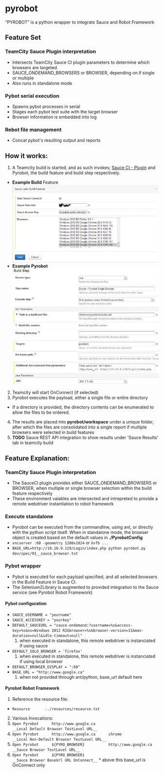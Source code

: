 pyrobot
=======

"PYROBOT" is a python wrapper to integrate Sauce and Robot Framework

## Feature Set

### TeamCity Sauce Plugin interpretation
- Intersects TeamCity Sauce CI plugin parameters to determine which browsers are targeted. 
- SAUCE_ONDEMAND_BROWSERS or BROWSER, depending on if single or multiple
- Also runs in standalone mode

### Pybot serial execution
- Spawns pybot processes in serial
- Stages each pybot test suite with the target browser
- Browser information is embedded into log

### Rebot file management
- Concat  pybot's resulting output and reports


## How it works:
1. A Teamcity build is started, and as such invokes; [Sauce CI - Plugin](http://saucelabs.com/teamcity/1 "SauceLabs Teamcity plugin") and Pyrobot, the build feature and build step respectively.
  * __Example Build__ Feature ![Build Feature](docs/teamcitybuildfeature_sauce.JPG?raw=true)
  * __Example Pyrobot__ ![Pyrobot](docs/teamcitybuild_sauce.JPG?raw=true)
2. Teamcity will start OnConnect (if selected)
3. Pyrobot executes the payload, either a single file or entire directory
  * If a directory is provided, the directory contents can be enumerated to allow the files to be ordered.
4. The results are placed into __pyrobot/workspace__ under a unique folder, after which the files are consolidated into a single report if multiple browsers were selected in build features
5. __TODO__ Sauce REST API integration to show results under 'Sauce Results' tab in teamcity build

## Feature Explanation:
### TeamCity Sauce Plugin interpretation
  * The SauceCI plugin provides either SAUCE_ONDEMAND_BROWSERS or BROWSER, when multiple or single browser selection within the build feature respectively
  * These environment vaiables are intersected and intrepreted to provide a remote webdriver instantiation to robot framework

### Execute standalone
  * Pyrobot can be executed from the commandline, using ant, or directly with the python script itself. When in standalone mode, the browser object is created based on the default values in __./PyrobotConfig__
  * ``` vncserver :60 -geometry 1280x1024 ``` or ``` Xvfb ... ```
  * ```BASE_URL=http://10.10.9.129/Login/index.php python pyrobot.py dev/spec/01__sauce_browser.txt ```

### Pybot wrapper
  * Pybot is executed for each payload specified, and all selected browsers in the Build Feature in Sauce CI.
  * The Selenium2Library is augmented to provided integration to the Sauce service (see Pyrobot Robot Framework)

#### Pybot configuration
  * ``` SAUCE_USERNAME = "yourname" ```
  * ``` SAUCE_ACCESSKEY = "yourkey" ```
  * ``` DEFAULT_SAUCEURL = "sauce-ondemand:?username=%s&access-key=%s&os=Windows 2012 R2&browser=%s&browser-version=11&max-duration=null&idle-timeout=null" ```
    1. when executed in standalone, this remote webdriver is instanciated if using sauce
  * ``` DEFAULT_SOLO_BROWSER = 'firefox' ```
    1. when executed in standalone, this remote webdriver is instanciated if using local browser
  * ``` DEFAULT_BROWSER_DISPLAY = ":60" ```
  * ``` BASE_URL = "http://www.google.ca" ```
    1. when not provided through ant/python, base_url default here
  
#### Pyrobot Robot Framework
1. Reference the resource file: 
  * ``` Resource       ../resources/resource.txt ```
2. Various Invocations:
  1. 	``` Open Pyrobot	  http://www.google.ca                              __Local Default Browser TestLevel URL__ ```
  2. 	``` Open Pyrobot 	  http://www.google.ca      chrome                  __Local Non-Default Browser TestLevel URL__ ```
  3. 	``` Open Pyrobot 	  ${PYRO_BROWSER}           http://www.google.ca    __Sauce Browser TestLevel URL__ ```
  4. 	``` Open Pyrobot	  ${PYRO_BROWSER}                                   __Sauce Browser BaseUrl URL OnConnect__ ```
    * above this base_url is OnConnect only

